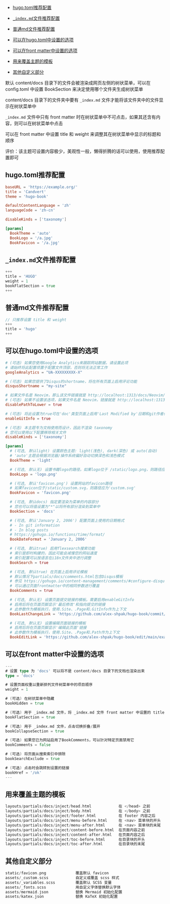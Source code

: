 - [hugo.toml推荐配置](#hugo.toml推荐配置)
- [`_index.md`文件推荐配置](#`_index.md`文件推荐配置)
- [普通md文件推荐配置](#普通md文件推荐配置)

- [可以在hugo.toml中设置的选项](#可以在hugo.toml中设置的选项)
- [可以在front matter中设置的选项](#可以在front%20matter中设置的选项)
- [用来覆盖主题的模板](#用来覆盖主题的模板)
- [其他自定义部分](#其他自定义部分)

默认 content/docs 目录下的文件会被渲染成网页左侧的树状菜单，可以在 config.toml 中设置 BookSection 来决定使用哪个文件夹生成树状菜单

content/docs 目录下的文件夹中要有 `_index.md` 文件才能将该文件夹中的文件显示在树状菜单中

`_index.md` 文件中只有 front matter 时在树状菜单中不可点击，如果其还含有内容，则可以在树状菜单中点击

可以在 front matter 中设置 title 和 weight 来调整其在树状菜单中显示的标题和顺序

评价：该主题可设置内容极少，美观性一般，懒得折腾的话可以使用，使用推荐配置即可
## hugo.toml推荐配置
```toml
baseURL = 'https://example.org/'
title = 'Candvert'
theme = 'hugo-book'

defaultContentLanguage = 'zh'
languageCode = 'zh-cn'

disableKinds = ['taxonomy']

[params]
  BookTheme = 'auto'
  BookLogo = '/a.jpg'
  BookFavicon = '/a.jpg'
```
## `_index.md`文件推荐配置
```go
+++
title = 'HUGO'
weight = 1
bookFlatSection = true
+++
```
## 普通md文件推荐配置
```go
// 只推荐设置 title 和 weight
+++
title = 'hugo'
+++
```
## 可以在hugo.toml中设置的选项
```toml
# (可选) 如果您使用Google Analytics来跟踪网站数据，请设置此项
# 请始终将此配置项置于配置文件顶部，否则将无法正常工作
googleAnalytics = "UA-XXXXXXXXX-X"

# (可选) 如果您提供了Disqus的shortname，将在所有页面上启用评论功能
disqusShortname = "my-site"

# 如果文件名是 Neovim，那么该文件链接就是 http://localhost:1313/docs/Neovim/
# (可选) 如果不设置该选项，如果文件名是 Neovim，链接就是 http://localhost:1313/docs/neovim/，也就是链接变为小写
disablePathToLower = true

# (可选) 将此设置为true可在'doc'类型页面上启用'Last Modified by'日期和git作者信息
enableGitInfo = true

# (可选) 本主题专为文档使用而设计，因此不渲染 taxonomy
# 您可以使用以下配置移除相关文件
disableKinds = ['taxonomy']

[params]
  # (可选, 默认light) 设置颜色主题: light(浅色), dark(深色) 或 auto(自动)
  # 'auto'主题会根据浏览器/操作系统偏好自动切换深色和浅色模式
  BookTheme = 'light'

  # (可选, 默认无) 设置书籍logo的路径。如果logo位于 /static/logo.png，则路径应为'logo.png'
  BookLogo = 'logo.png'

  # (可选, 默认'favicon.png') 设置网站的favicon路径
  # 如果favicon位于/static/custom.svg，则路径应为'custom.svg'
  BookFavicon = 'favicon.png'

  # (可选, 默认docs) 指定要渲染为菜单的内容部分
  # 您也可以将值设置为"*"以将所有部分渲染到菜单中
  BookSection = 'docs'

  # (可选, 默认'January 2, 2006') 配置页面上使用的日期格式
  # - In git information
  # - In blog posts
  # https://gohugo.io/functions/time/format/
  BookDateFormat = 'January 2, 2006'

  # (可选, 默认true) 启用flexsearch搜索功能
  # 索引是即时构建的，因此可能会减慢您的网站速度
  # 索引配置可以按语言在i18n文件夹中进行调整
  BookSearch = true

  # (可选, 默认true) 在页面上启用评论模板
  # 默认情况下partials/docs/comments.html包含Disqus模板
  # 参见 https://gohugo.io/content-management/comments/#configure-disqus
  # 可以通过页面frontmatter中的相同参数进行覆盖
  BookComments = true

  # (可选, 默认无) 设置页面提交链接的模板。需要启用enableGitInfo
  # 启用后将在页面页脚显示'最后修改'和指向提交的链接
  # 此参数作为模板执行，使用.Site、.Page和.GitInfo作为上下文
  BookLastChangeLink = 'https://github.com/alex-shpak/hugo-book/commit/{{ .GitInfo.Hash }}'

  # (可选, 默认无) 设置编辑页面链接的模板
  # 启用后将在页面页脚显示'编辑此页面'链接
  # 此参数作为模板执行，使用.Site、.Page和.Path作为上下文
  BookEditLink = 'https://github.com/alex-shpak/hugo-book/edit/main/exampleSite/{{ .Path }}'
```
## 可以在front matter中设置的选项
```go
---
# 设置 type 为 'docs' 可以将不是 content/docs 目录下的文档也渲染出来
type = 'docs'

# 设置页面权重以重新排列文件树菜单中的项目顺序
weight = 1

# (可选) 在树状菜单中隐藏
bookHidden = true

# (可选) 用于 _index.md 文件，将 _index.md 文件 front matter 中设置的 title 粗体显示在树状菜单中
bookFlatSection = true

# (可选) 用于 _index.md 文件，点击切换折叠/展开
bookCollapseSection = true

# (可选) 如果您已为网站启用了BookComments，可以针对特定页面禁用它
bookComments = false

# (可选) 将页面从搜索索引中排除
bookSearchExclude = true

# (可选) 点击时会跳转到设置的链接
bookHref = '/ok'
---
```
## 用来覆盖主题的模板
```go
layouts/partials/docs/inject/head.html            在 </head> 之前
layouts/partials/docs/inject/body.html	          在 </body> 之前
layouts/partials/docs/inject/footer.html	      在 footer 内容之后
layouts/partials/docs/inject/menu-before.html	  在 <nav> 菜单块的开头
layouts/partials/docs/inject/menu-after.html	  在 <nav> 菜单块的末尾
layouts/partials/docs/inject/content-before.html  在页面内容之前
layouts/partials/docs/inject/content-after.html	  在页面内容之后
layouts/partials/docs/inject/toc-before.html	  在目录块的开头
layouts/partials/docs/inject/toc-after.html	      在目录块的末尾
```
## 其他自定义部分
```go
static/favicon.png	           覆盖默认 favicon
assets/_custom.scss	           自定义或覆盖 scss 样式
assets/_variables.scss	       覆盖默认 SCSS 变量
assets/_fonts.scss	           用自定义字体替换默认字体
assets/mermaid.json	           替换 Mermaid 初始化配置
assets/katex.json	           替换 KaTeX 初始化配置
```
